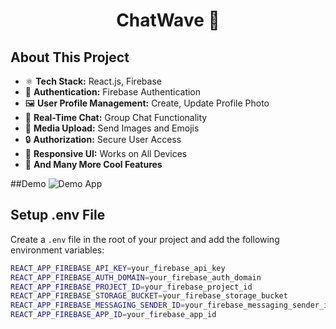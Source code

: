 <h1 align="center">ChatWave 💬</h1>



## About This Project

- ⚛️ **Tech Stack:** React.js, Firebase
- 🔐 **Authentication:** Firebase Authentication
- 🖼️ **User Profile Management:** Create, Update Profile Photo
- 💬 **Real-Time Chat:** Group Chat Functionality
- 📸 **Media Upload:** Send Images and Emojis
- 🔒 **Authorization:** Secure User Access
- 📱 **Responsive UI:** Works on All Devices
- 🚀 **And Many More Cool Features**


##Demo
![Demo App](/Demo/Screenshot2024-08-22135803.png)

## Setup .env File

Create a `.env` file in the root of your project and add the following environment variables:

```bash
REACT_APP_FIREBASE_API_KEY=your_firebase_api_key
REACT_APP_FIREBASE_AUTH_DOMAIN=your_firebase_auth_domain
REACT_APP_FIREBASE_PROJECT_ID=your_firebase_project_id
REACT_APP_FIREBASE_STORAGE_BUCKET=your_firebase_storage_bucket
REACT_APP_FIREBASE_MESSAGING_SENDER_ID=your_firebase_messaging_sender_id
REACT_APP_FIREBASE_APP_ID=your_firebase_app_id
